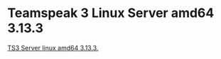 # Teamspeak 3 Linux Server amd64 3.13.3




<a href="https://github.com/Chemiegurke/qsxts3/raw/main/teamspeak3-server_linux_amd64-3.13.3.tar.bz2" target="_blank">
        TS3 Server linux amd64 3.13.3.
</a>
